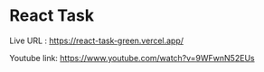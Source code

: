 
# React Task

Live URL : https://react-task-green.vercel.app/

Youtube link:  https://www.youtube.com/watch?v=9WFwnN52EUs


